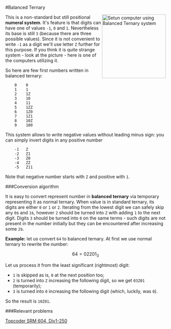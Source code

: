 <!--?title Balanced Ternary-->
#Balanced Ternary

<img src="https://s14.postimg.org/jqixrhxg1/balanced_ternary.jpg" alt="Setun computer using Balanced Ternary system" align="right" width="200"/>

This is a non-standard but still positional **numeral system**. It's feature is that digits can have one of values `-1`, `0` and `1`.
Nevertheless its base is still `3` (because there are three possible values). Since it is not convenient to write `-1` as a digit
we'll use letter `Z` further for this purpose. If you think it is quite strange system - look at the picture - here is one of the
computers utilizing it.

So here are few first numbers written in balanced ternary:

```nohighlight
    0    0
    1    1
    2    1Z
    3    10
    4    11
    5    1ZZ
    6    1Z0
    7    1Z1
    8    10Z
    9    100
```

This system allows to write negative values without leading minus sign: you can simply invert digits in any positive number

```nohighlight
    -1   Z
    -2   Z1
    -3   Z0
    -4   ZZ
    -5   Z11
```

Note that negative number starts with `Z` and positive with `1`.

###Conversion algorithm

It is easy to convert represent number in **balanced ternary** via temporary representing it as normal ternary. When value is
in standard ternary, its digits are either `0` or `1` or `2`. Iterating from the lowest digit we can safely skip any `0`s and `1`s,
however `2` should be turned into `Z` with adding `1` to the next digit. Digits `3` should be turned into `0` on the same terms -
such digits are not present in the number initially but they can be encountered after increasing some `2`s.

**Example:** let us convert `64` to balanced ternary. At first we use normal ternary to rewrite the number:

$$ 64 = 02201_{3} $$

Let us process it from the least significant (rightmost) digit:

- `1` is skipped as is, `0` at the next position too;
- `2` is turned into `Z` increasing the following digit, so we get `03Z01` (temporarily);
- `3` is turned into `0` increasing the following digit (which, luckily, was `0`).

So the result is `10Z01`.

###Relevant problems

[Topcoder SRM 604, Div1-250](http://community.topcoder.com/stat?c=problem_statement&pm=12917&rd=15837)
